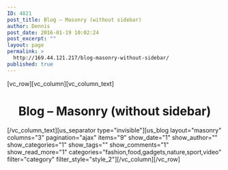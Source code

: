 ```yaml
---
ID: 4821
post_title: Blog – Masonry (without sidebar)
author: Dennis
post_date: 2016-01-19 10:02:24
post_excerpt: ""
layout: page
permalink: >
  http://169.44.121.217/blog-masonry-without-sidebar/
published: true
---
```

[vc_row][vc_column][vc_column_text]
<h1 style="text-align: center"><strong>Blog – Masonry (without sidebar)</strong></h1>
[/vc_column_text][us_separator type="invisible"][us_blog layout="masonry" columns="3" pagination="ajax" items="9" show_date="1" show_author="" show_categories="1" show_tags="" show_comments="1" show_read_more="1" categories="fashion,food,gadgets,nature,sport,video" filter="category" filter_style="style_2"][/vc_column][/vc_row]